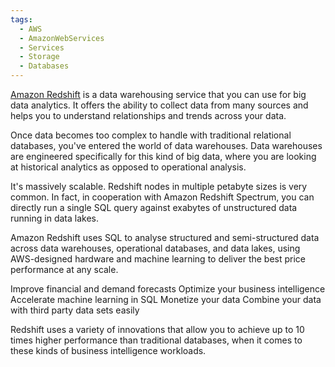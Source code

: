 ```yaml
---
tags:
  - AWS
  - AmazonWebServices
  - Services
  - Storage
  - Databases
---
```

[Amazon Redshift](https://aws.amazon.com/redshift) is a data warehousing service that you can use for big data analytics. It offers the ability to collect data from many sources and helps you to understand relationships and trends across your data.

Once data becomes too complex to handle with traditional relational databases, you've entered the world of data warehouses. Data warehouses are engineered specifically for this kind of big data, where you are looking at historical analytics as opposed to operational analysis.

It's massively scalable. Redshift nodes in multiple petabyte sizes is very common. In fact, in cooperation with Amazon Redshift Spectrum, you can directly run a single SQL query against exabytes of unstructured data running in data lakes.

Amazon Redshift uses SQL to analyse structured and semi-structured data across data warehouses, operational databases, and data lakes, using AWS-designed hardware and machine learning to deliver the best price performance at any scale.


Improve financial and demand forecasts
Optimize your business intelligence
Accelerate machine learning in SQL
Monetize your data
Combine your data with third party data sets easily

Redshift uses a variety of innovations that allow you to achieve up to 10 times higher performance than traditional databases, when it comes to these kinds of business intelligence workloads.